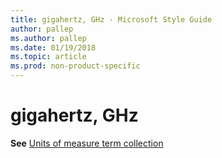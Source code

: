 ```yaml
---
title: gigahertz, GHz - Microsoft Style Guide
author: pallep
ms.author: pallep
ms.date: 01/19/2018
ms.topic: article
ms.prod: non-product-specific
---
```


# gigahertz, GHz

**See** [Units of measure term collection](/style-guide/a-z-word-list-term-collections/term-collections/units-of-measure-terms)
